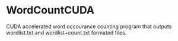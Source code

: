 # WordCountCUDA
CUDA accelerated word occourance counting program that outputs wordlist.txt and wordlist+count.txt formated files.
